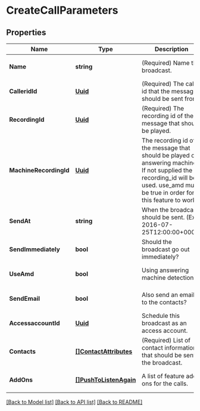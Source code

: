 # CreateCallParameters

## Properties
Name | Type | Description | Notes
------------ | ------------- | ------------- | -------------
**Name** | **string** | (Required)  Name the broadcast. | [optional] [default to null]
**CalleridId** | [**Uuid**](UUID.md) | (Required)  The caller id that the message should be sent from. | [optional] [default to null]
**RecordingId** | [**Uuid**](UUID.md) | (Required)  The recording id of the message that should be played. | [optional] [default to null]
**MachineRecordingId** | [**Uuid**](UUID.md) | The recording id of the message that should be played on answering machines.  If not supplied the recording_id will be used.  use_amd must be true in order for this feature to work. | [optional] [default to null]
**SendAt** | **string** | When the broadcast should be sent. (Ex: 2016-07-25T12:00:00+0000) | [optional] [default to null]
**SendImmediately** | **bool** | Should the broadcast go out immediately? | [optional] [default to null]
**UseAmd** | **bool** | Using answering machine detection? | [optional] [default to null]
**SendEmail** | **bool** | Also send an email to the contacts? | [optional] [default to null]
**AccessaccountId** | [**Uuid**](UUID.md) | Schedule this broadcast as an access account. | [optional] [default to null]
**Contacts** | [**[]ContactAttributes**](ContactAttributes.md) | (Required)  List of contact information that should be sent the broadcast. | [optional] [default to null]
**AddOns** | [**[]PushToListenAgain**](PushToListenAgain.md) | A list of feature add-ons for the calls. | [optional] [default to null]

[[Back to Model list]](../README.md#documentation-for-models) [[Back to API list]](../README.md#documentation-for-api-endpoints) [[Back to README]](../README.md)


